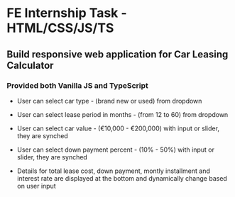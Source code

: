 # FE Internship Task - HTML/CSS/JS/TS

## Build responsive web application for Car Leasing Calculator

### Provided both Vanilla JS and TypeScript

- User can select car type - (brand new or used) from dropdown
- User can select lease period in months - (from 12 to 60) from dropdown
- User can select car value - (€10,000 - €200,000) with input or slider, they are synched
- User can select down payment percent - (10% - 50%) with input or slider, they are synched

- Details for total lease cost, down payment, montly installment and interest rate are displayed at the bottom and dynamically change based on user input
